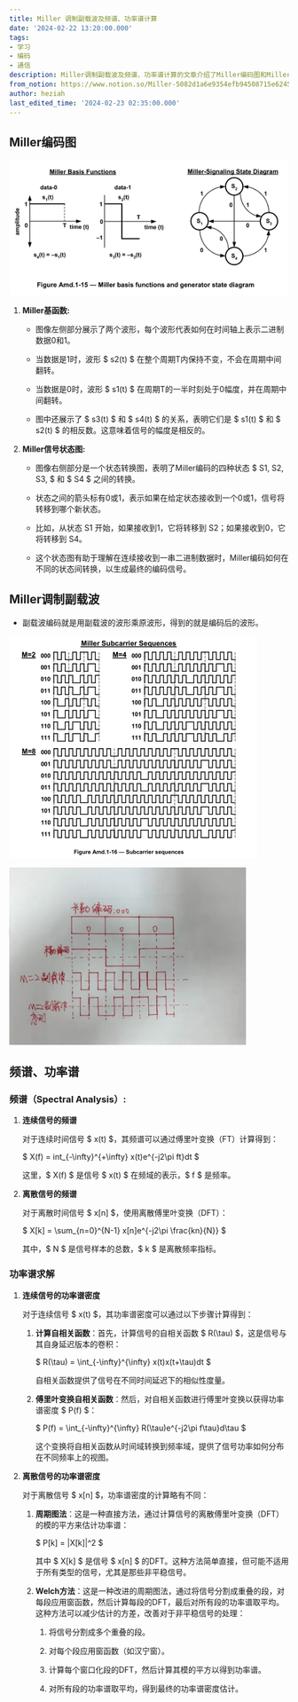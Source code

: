 ```yaml
---
title: Miller 调制副载波及频谱、功率谱计算
date: '2024-02-22 13:20:00.000'
tags:
- 学习
- 编码
- 通信
description: Miller调制副载波及频谱、功率谱计算的文章介绍了Miller编码图和Miller调制副载波的原理。此外，还解释了连续信号和离散信号的频谱分析方法，以及连续信号和离散信号的功率谱密度计算方法。
from_notion: https://www.notion.so/Miller-5082d1a6e9354efb94508715e6245d56
author: heziah
last_edited_time: '2024-02-23 02:35:00.000'
---
```

## Miller编码图

![Miller](c39033d2_Miller.jpg)

1. **Miller基函数:**

	- 图像左侧部分展示了两个波形，每个波形代表如何在时间轴上表示二进制数据0和1。

	- 当数据是1时，波形 $ s2(t) $ 在整个周期T内保持不变，不会在周期中间翻转。

	- 当数据是0时，波形 $ s1(t) $ 在周期T的一半时刻处于0幅度，并在周期中间翻转。

	- 图中还展示了 $ s3(t) $ 和 $ s4(t) $ 的关系，表明它们是 $ s1(t) $ 和 $ s2(t) $ 的相反数。这意味着信号的幅度是相反的。

1. **Miller信号状态图:**

	- 图像右侧部分是一个状态转换图，表明了Miller编码的四种状态 $ S1, S2, S3, $ 和 $ S4 $ 之间的转换。

	- 状态之间的箭头标有0或1，表示如果在给定状态接收到一个0或1，信号将转移到哪个新状态。

	- 比如，从状态 S1 开始，如果接收到1，它将转移到 S2；如果接收到0，它将转移到 S4。

	- 这个状态图有助于理解在连续接收到一串二进制数据时，Miller编码如何在不同的状态间转换，以生成最终的编码信号。

## Miller调制副载波

- 副载波编码就是用副载波的波形乘原波形，得到的就是编码后的波形。

![Miller_modulated_subcarrier](ae13ff47_Miller_modulated_subcarrier.png)

![Miller_modulated_subcarrier](8d148b7b_Miller_modulated_subcarrier.webp)

## 频谱、功率谱

### **频谱（Spectral Analysis）**:

1. **连续信号的频谱**

	对于连续时间信号 $ x(t) $，其频谱可以通过傅里叶变换（FT）计算得到：

	$ X(f) = int_{-\infty}^{+\infty} x(t)e^{-j2\pi ft}dt $

	这里，$ X(f) $ 是信号 $ x(t) $ 在频域的表示，$ f $ 是频率。

1. **离散信号的频谱**

	对于离散时间信号 $ x[n] $，使用离散傅里叶变换（DFT）：

	$ X[k] = \sum_{n=0}^{N-1} x[n]e^{-j2\pi \frac{kn}{N}} $

	其中，$ N $ 是信号样本的总数，$ k $ 是离散频率指标。

### 功率谱求解

1. **连续信号的功率谱密度**

	对于连续信号 $ x(t) $，其功率谱密度可以通过以下步骤计算得到：

	1. **计算自相关函数**：首先，计算信号的自相关函数 $ R(\tau) $，这是信号与其自身延迟版本的卷积：

		$ R(\tau) = \int_{-\infty}^{\infty} x(t)x(t+\tau)dt $

		自相关函数提供了信号在不同时间延迟下的相似性度量。

	1. **傅里叶变换自相关函数**：然后，对自相关函数进行傅里叶变换以获得功率谱密度 $ P(f) $：

		$ P(f) = \int_{-\infty}^{\infty} R(\tau)e^{-j2\pi f\tau}d\tau $

		这个变换将自相关函数从时间域转换到频率域，提供了信号功率如何分布在不同频率上的视图。

1. **离散信号的功率谱密度**

	对于离散信号 $ x[n] $，功率谱密度的计算略有不同：

	1. **周期图法**：这是一种直接方法，通过计算信号的离散傅里叶变换（DFT）的模的平方来估计功率谱：

		$ P[k] = |X[k]|^2 $

		其中 $ X[k] $ 是信号 $ x[n] $ 的DFT。这种方法简单直接，但可能不适用于所有类型的信号，尤其是那些非平稳信号。

	1. **Welch方法**：这是一种改进的周期图法，通过将信号分割成重叠的段，对每段应用窗函数，然后计算每段的DFT，最后对所有段的功率谱取平均。这种方法可以减少估计的方差，改善对于非平稳信号的处理：

		1. 将信号分割成多个重叠的段。

		1. 对每个段应用窗函数（如汉宁窗）。

		1. 计算每个窗口化段的DFT，然后计算其模的平方以得到功率谱。

		1. 对所有段的功率谱取平均，得到最终的功率谱密度估计。

		<br/>

		<br/>

